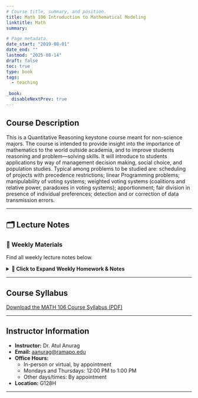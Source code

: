 ```yaml
---
# Course title, summary, and position.
title: Math 106 Introduction to Mathematical Modeling
linktitle: Math
summary: 

# Page metadata.
date_start: "2019-08-01"
date_end: ""
lastmod: "2025-08-14"
draft: false
toc: true
type: book
tags: 
  - teaching
  
_book:
  disableNextPrev: true
---
```


## Course Description
This is a Quantitative Reasoning keystone course meant for non-science majors. The course is intended to provide insight into the importance of mathematics to the world outside academia, and to improve students reasoning and problem—solving skills. It will introduce to students applications by way of management decision making, social choice, and population studies. Typical among problems to be studied are: scheduling of projects with precedence restrictions; linear Programming problems; manipulability of voting systems; weighted voting systems (coalitions and relative power, paradoxes in voting systems); apportionment; fair division in presence of individual preferences; detection and or
correction of data transmission errors.

---

## 🗂 Lecture Notes

### 📅 Weekly Materials
Find all weekly lecture notes below.

<details>
  <summary><b>🔽 Click to Expand Weekly Homework & Notes</b></summary>

<br>

| 🕓 **Week** | 📘 **Lecture Notes** |
|:-----------:|:-------------------:|
| 1 | [Lecture 1](week1/math_106_lecture_1.pdf), [Lecture 2](week1/math_106_lecture_2.pdf) |
| 2 | [Lecture 3](week2/math_106_lecture_3.pdf), [Lecture 4](week2/math_106_lecture_4.pdf) |
| 3 | [Lecture 5](week3/math_106_lecture_5.pdf), [Lecture 6](week3/math_106_lecture_6.pdf) |
| 4 | [Lecture 7](week4/math_106_lecture_7.pdf), [Lecture 8](week4/math_106_lecture_8.pdf) |
| 5 | [Lecture 9](week5/math_106_lecture_9.pdf), [Lecture 10](week5/math_106_lecture_10.pdf) |
| 6 | [Lecture 11](week6/math_106_lecture_11.pdf), [Lecture 12](week6/math_106_lecture_12.pdf) |


<br>
</details>

---

## Course Syllabus

[Download the MATH 106 Course Syllabus (PDF)](week1/MATH106-syllabus.pdf)


---

## Instructor Information

- **Instructor:** Dr. Atul Anurag  
- **Email:** [aanurag@ramapo.edu](mailto:aanurag@ramapo.edu)  
- **Office Hours:**  
  - In-person or virtual, by appointment  
  - Mondays and Thursdays: 12:00 PM to 1:00 PM  
  - Other days/times: By appointment  
- **Location:** G128H


---
